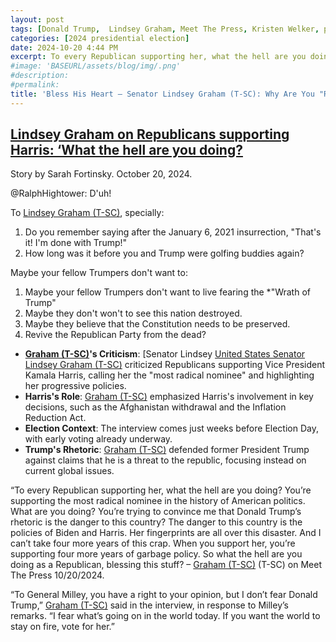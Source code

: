 ```yaml
---
layout: post
tags: [Donald Trump,  Lindsey Graham, Meet The Press, Kristen Welker, peaceful transfer of power, election security, politics]
categories: [2024 presidential election]
date: 2024-10-20 4:44 PM
excerpt: To every Republican supporting her, what the hell are you doing? You’re supporting the most radical nominee in the history of American politics. What are you doing? You’re trying to convince me that Donald Trump’s rhetoric is the danger to this country? The danger to this country is the policies of Biden and Harris. Her fingerprints are all over this disaster. And I can’t take four more years of this crap. When you support her, you’re supporting four more years of garbage policy. So what the hell are you doing as a Republican, blessing this stuff? – Senator Lindsey (T-SC) on Meet The Press 10/20/2024. Maybe they want to return to normalcy – @RalphHightower'
#image: 'BASEURL/assets/blog/img/.png'
#description:
#permalink:
title: 'Bless His Heart – Senator Lindsey Graham (T-SC): Why Are You "Republicans" Supporting Harris?'
---
```



## [Lindsey Graham on Republicans supporting Harris: ‘What the hell are you doing?](https://thehill.com/homenews/campaign/4943731-graham-questions-republicans-backing-harris/)

Story by Sarah Fortinsky. October 20, 2024.

@RalphHightower: D'uh!

To [Lindsey Graham (T-SC)](https://www.lgraham.senate.gov/), specially:

1. Do you remember saying after the January 6, 2021 insurrection, "That's it! I'm done with Trump!"
2. How long was it before you and Trump were golfing buddies again?

Maybe your fellow Trumpers don't want to:

1. Maybe your fellow Trumpers don't want to live fearing the *"Wrath of Trump"
2. Maybe they don't won't to see this nation destroyed.
3. Maybe they believe that the Constitution needs to be preserved.
4. Revive the Republican Party from the dead?

- **[Graham (T-SC)](https://www.lgraham.senate.gov/public/)'s Criticism**: [Senator Lindsey [United States Senator Lindsey Graham (T-SC)](https://www.lgraham.senate.gov/public/) criticized Republicans supporting Vice President Kamala Harris, calling her the "most radical nominee" and highlighting her progressive policies.
- **Harris's Role**: [Graham (T-SC)](https://www.lgraham.senate.gov/public/) emphasized Harris's involvement in key decisions, such as the Afghanistan withdrawal and the Inflation Reduction Act.
- **Election Context**: The interview comes just weeks before Election Day, with early voting already underway.
- **Trump's Rhetoric**: [Graham (T-SC)](https://www.lgraham.senate.gov/public/) defended former President Trump against claims that he is a threat to the republic, focusing instead on current global issues.

“To every Republican supporting her, what the hell are you doing? You’re supporting the most radical nominee in the history of American politics. What are you doing? You’re trying to convince me that Donald Trump’s rhetoric is the danger to this country? The danger to this country is the policies of Biden and Harris. Her fingerprints are all over this disaster. And I can’t take four more years of this crap. When you support her, you’re supporting four more years of garbage policy. So what the hell are you doing as a Republican, blessing this stuff? – [Graham (T-SC)](https://www.lgraham.senate.gov/public/) (T-SC) on Meet The Press 10/20/2024.

“To General Milley, you have a right to your opinion, but I don’t fear Donald Trump,” [Graham (T-SC)](https://www.lgraham.senate.gov/public/) said in the interview, in response to Milley’s remarks. “I fear what’s going on in the world today. If you want the world to stay on fire, vote for her.”


